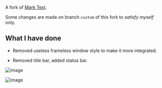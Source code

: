 A fork of [Mark Text](https://github.com/marktext/marktext).

Some changes are made on branch `custom` of this fork to *satisfy myself* only.

## What I have done

* Removed useless frameless window style to make it more integrated.

* Removed title bar, added status bar.

![image](https://user-images.githubusercontent.com/31200881/47265315-aa8ce980-d558-11e8-96e7-826009a796a0.png)

![image](https://user-images.githubusercontent.com/31200881/47265140-df4b7180-d555-11e8-863c-502c95456195.png)